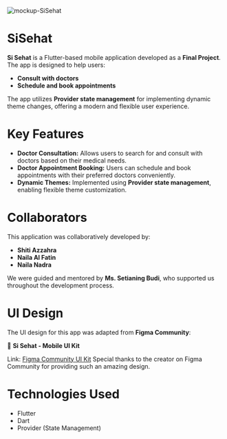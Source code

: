 ![mockup-SiSehat](https://github.com/user-attachments/assets/2a10063f-e2e9-4a84-a333-a57265713ba0)
# SiSehat 

**Si Sehat** is a Flutter-based mobile application developed as a **Final Project**. The app is designed to help users:

- **Consult with doctors**
- **Schedule and book appointments**

The app utilizes **Provider state management** for implementing dynamic theme changes, offering a modern and flexible user experience.

# Key Features

- **Doctor Consultation:** Allows users to search for and consult with doctors based on their medical needs.
- **Doctor Appointment Booking:** Users can schedule and book appointments with their preferred doctors conveniently.
- **Dynamic Themes:** Implemented using **Provider state management**, enabling flexible theme customization.

# Collaborators

This application was collaboratively developed by:

- **Shiti Azzahra**
- **Naila Al Fatin**
- **Naila Nadra**

We were guided and mentored by **Ms. Setianing Budi**, who supported us throughout the development process.

# UI Design

The UI design for this app was adapted from **Figma Community**:

💙 **Si Sehat - Mobile UI Kit**

Link: [Figma Community UI Kit](https://www.figma.com/design/Ct1qv7zD5azOwaTbwLCaJi/%F0%9F%92%8A-Si---Sehat---Mobile-UI-Kit-(Community)?node-id=0-1&node-type=canvas&t=hCaK6JgYqds2Zpt4-0)
Special thanks to the creator on Figma Community for providing such an amazing design.

# Technologies Used

- Flutter
- Dart
- Provider (State Management)

